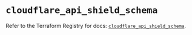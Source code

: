 # `cloudflare_api_shield_schema`

Refer to the Terraform Registry for docs: [`cloudflare_api_shield_schema`](https://registry.terraform.io/providers/cloudflare/cloudflare/4.50.0/docs/resources/api_shield_schema).

